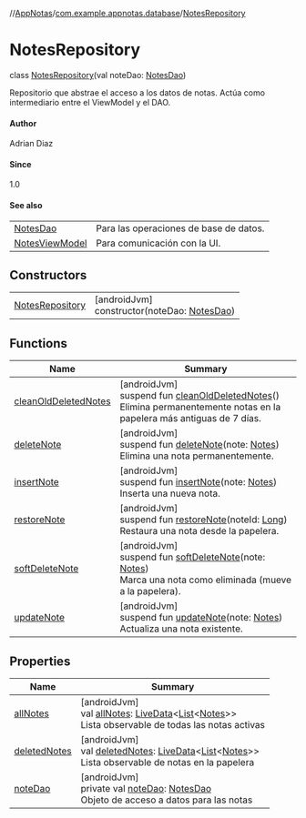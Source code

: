 //[AppNotas](../../../index.md)/[com.example.appnotas.database](../index.md)/[NotesRepository](index.md)

# NotesRepository

class [NotesRepository](index.md)(val noteDao: [NotesDao](../-notes-dao/index.md))

Repositorio que abstrae el acceso a los datos de notas. Actúa como intermediario entre el ViewModel y el DAO.

#### Author

Adrian Diaz

#### Since

1.0

#### See also

| | |
|---|---|
| [NotesDao](../-notes-dao/index.md) | Para las operaciones de base de datos. |
| [NotesViewModel](../-notes-view-model/index.md) | Para comunicación con la UI. |

## Constructors

| | |
|---|---|
| [NotesRepository](-notes-repository.md) | [androidJvm]<br>constructor(noteDao: [NotesDao](../-notes-dao/index.md)) |

## Functions

| Name | Summary |
|---|---|
| [cleanOldDeletedNotes](clean-old-deleted-notes.md) | [androidJvm]<br>suspend fun [cleanOldDeletedNotes](clean-old-deleted-notes.md)()<br>Elimina permanentemente notas en la papelera más antiguas de 7 días. |
| [deleteNote](delete-note.md) | [androidJvm]<br>suspend fun [deleteNote](delete-note.md)(note: [Notes](../-notes/index.md))<br>Elimina una nota permanentemente. |
| [insertNote](insert-note.md) | [androidJvm]<br>suspend fun [insertNote](insert-note.md)(note: [Notes](../-notes/index.md))<br>Inserta una nueva nota. |
| [restoreNote](restore-note.md) | [androidJvm]<br>suspend fun [restoreNote](restore-note.md)(noteId: [Long](https://kotlinlang.org/api/latest/jvm/stdlib/kotlin-stdlib/kotlin/-long/index.html))<br>Restaura una nota desde la papelera. |
| [softDeleteNote](soft-delete-note.md) | [androidJvm]<br>suspend fun [softDeleteNote](soft-delete-note.md)(note: [Notes](../-notes/index.md))<br>Marca una nota como eliminada (mueve a la papelera). |
| [updateNote](update-note.md) | [androidJvm]<br>suspend fun [updateNote](update-note.md)(note: [Notes](../-notes/index.md))<br>Actualiza una nota existente. |

## Properties

| Name | Summary |
|---|---|
| [allNotes](all-notes.md) | [androidJvm]<br>val [allNotes](all-notes.md): [LiveData](https://developer.android.com/reference/kotlin/androidx/lifecycle/LiveData.html)&lt;[List](https://kotlinlang.org/api/latest/jvm/stdlib/kotlin-stdlib/kotlin.collections/-list/index.html)&lt;[Notes](../-notes/index.md)&gt;&gt;<br>Lista observable de todas las notas activas |
| [deletedNotes](deleted-notes.md) | [androidJvm]<br>val [deletedNotes](deleted-notes.md): [LiveData](https://developer.android.com/reference/kotlin/androidx/lifecycle/LiveData.html)&lt;[List](https://kotlinlang.org/api/latest/jvm/stdlib/kotlin-stdlib/kotlin.collections/-list/index.html)&lt;[Notes](../-notes/index.md)&gt;&gt;<br>Lista observable de notas en la papelera |
| [noteDao](note-dao.md) | [androidJvm]<br>private val [noteDao](note-dao.md): [NotesDao](../-notes-dao/index.md)<br>Objeto de acceso a datos para las notas |
